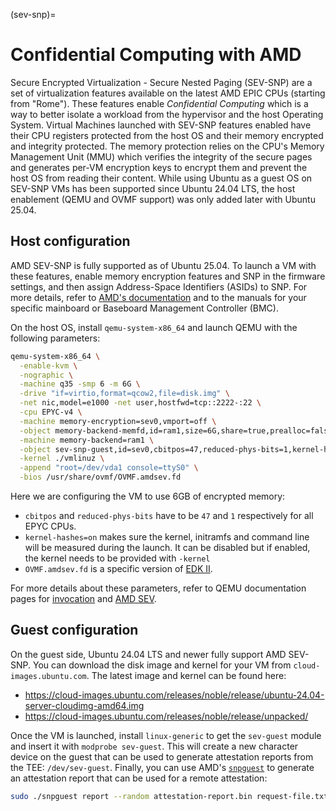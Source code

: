 (sev-snp)=
# Confidential Computing with AMD

Secure Encrypted Virtualization - Secure Nested Paging (SEV-SNP) are a set of virtualization features available on the latest AMD EPIC CPUs (starting from "Rome"). These features enable *Confidential Computing* which is a way to better isolate a workload from the hypervisor and the host Operating System.
Virtual Machines launched with SEV-SNP features enabled have their CPU registers protected from the host OS and their memory encrypted and integrity protected. The memory protection relies on the CPU's Memory Management Unit (MMU) which verifies the integrity of the secure pages and generates per-VM encryption keys to encrypt them and prevent the host OS from reading their content.
While using Ubuntu as a guest OS on SEV-SNP VMs has been supported since Ubuntu 24.04 LTS, the host enablement (QEMU and OVMF support) was only added later with Ubuntu 25.04.

## Host configuration

AMD SEV-SNP is fully supported as of Ubuntu 25.04. To launch a VM with these features, enable memory encryption features and SNP in the firmware settings, and then assign Address-Space Identifiers (ASIDs) to SNP. For more details, refer to [AMD's documentation](https://www.amd.com/content/dam/amd/en/documents/epyc-technical-docs/tuning-guides/58207-using-sev-with-amd-epyc-processors.pdf) and to the manuals for your specific mainboard or Baseboard Management Controller (BMC).

On the host OS, install `qemu-system-x86_64` and launch QEMU with the following parameters:

```bash
qemu-system-x86_64 \
  -enable-kvm \
  -nographic \
  -machine q35 -smp 6 -m 6G \
  -drive "if=virtio,format=qcow2,file=disk.img" \
  -net nic,model=e1000 -net user,hostfwd=tcp::2222-:22 \
  -cpu EPYC-v4 \
  -machine memory-encryption=sev0,vmport=off \
  -object memory-backend-memfd,id=ram1,size=6G,share=true,prealloc=false \
  -machine memory-backend=ram1 \
  -object sev-snp-guest,id=sev0,cbitpos=47,reduced-phys-bits=1,kernel-hashes=on \
  -kernel ./vmlinuz \
  -append "root=/dev/vda1 console=ttyS0" \
  -bios /usr/share/ovmf/OVMF.amdsev.fd
```

Here we are configuring the VM to use 6GB of encrypted memory:
* `cbitpos` and `reduced-phys-bits` have to be `47` and `1` respectively for all EPYC CPUs.
* `kernel-hashes=on` makes sure the kernel, initramfs and command line will be measured during the launch. It can be disabled but if enabled, the kernel needs to be provided with `-kernel`
* `OVMF.amdsev.fd` is a specific version of [EDK II](https://en.wikipedia.org/wiki/TianoCore_EDK_II).

For more details about these parameters, refer to QEMU documentation pages for [invocation](https://www.qemu.org/docs/master/system/invocation.html) and [AMD SEV](https://www.qemu.org/docs/master/system/i386/amd-memory-encryption.html#sevapi).

## Guest configuration

On the guest side, Ubuntu 24.04 LTS and newer fully support AMD SEV-SNP. You can download the disk image and kernel for your VM from `cloud-images.ubuntu.com`. The latest image and kernel can be found here:
 * https://cloud-images.ubuntu.com/releases/noble/release/ubuntu-24.04-server-cloudimg-amd64.img
 * https://cloud-images.ubuntu.com/releases/noble/release/unpacked/

Once the VM is launched, install `linux-generic` to get the `sev-guest` module and insert it with `modprobe sev-guest`. This will create a new character device on the guest that can be used to generate attestation reports from the TEE: `/dev/sev-guest`.
Finally, you can use AMD's [`snpguest`](https://github.com/virtee/snpguest) to generate an attestation report that can be used for a remote attestation:

```bash
sudo ./snpguest report --random attestation-report.bin request-file.txt
```
